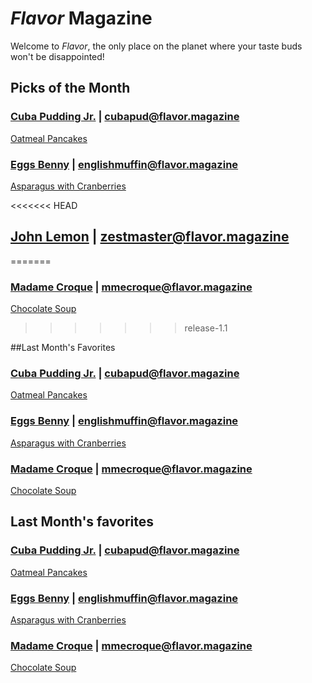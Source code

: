 # _Flavor_ Magazine

Welcome to _Flavor_, the only place on the planet where your taste buds won't be disappointed!



## Picks of the Month

### [Cuba Pudding Jr.](writer/cuba-pudding-jr.md) | cubapud@flavor.magazine

[Oatmeal Pancakes](recipe/feb/cuba-pudding-jr.md)

### [Eggs Benny](writer/eggs-benny.md) | englishmuffin@flavor.magazine

[Asparagus with Cranberries](recipe/feb/asparagus-with-cranberries.md)

<<<<<<< HEAD
## [John Lemon](writer/john-lemon.md) | zestmaster@flavor.magazine
=======
### [Madame Croque](writer/madame-croque.md) | mmecroque@flavor.magazine

[Chocolate Soup](recipe/jan/chocolate-soup.md)

>>>>>>> release-1.1


##Last Month's Favorites

### [Cuba Pudding Jr.](writer/cuba-pudding-jr.md) | cubapud@flavor.magazine

[Oatmeal Pancakes](recipe/feb/cuba-pudding-jr.md)

### [Eggs Benny](writer/eggs-benny.md) | englishmuffin@flavor.magazine

[Asparagus with Cranberries](recipe/feb/asparagus-with-cranberries.md)

### [Madame Croque](writer/madame-croque.md) | mmecroque@flavor.magazine

[Chocolate Soup](recipe/jan/chocolate-soup.md)


## Last Month's favorites

### [Cuba Pudding Jr.](writer/cuba-pudding-jr.md) | cubapud@flavor.magazine

[Oatmeal Pancakes](recipe/feb/cuba-pudding-jr.md)

### [Eggs Benny](writer/eggs-benny.md) | englishmuffin@flavor.magazine

[Asparagus with Cranberries](recipe/feb/asparagus-with-cranberries.md)

### [Madame Croque](writer/madame-croque.md) | mmecroque@flavor.magazine

[Chocolate Soup](recipe/jan/chocolate-soup.md)
